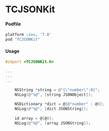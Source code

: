 # TCJSONKit

#### Podfile

```ruby
platform :ios, '7.0'
pod "TCJSONKit"
```

#### Usage
```Objective-C
#import <TCJSONKit.h>

...
...
...

	NSString *string = @"{\"number\":0}";
    NSLog(@"%@", [string JSONObject]);
    
    NSDictionary *dict = @{@"number" : @0};
    NSLog(@"%@", [dict JSONString]);
    
    id array = @[@0];
    NSLog(@"%@", [array JSONString]);

```
